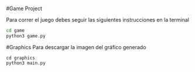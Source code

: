 #Game Project  

Para correr el juego debes seguir las siguientes instrucciones en la terminal

```sh
cd game 
python3 game.py
```

#Graphics
Para descargar la imagen del gráfico generado
```
cd graphics
python3 main.py
```
